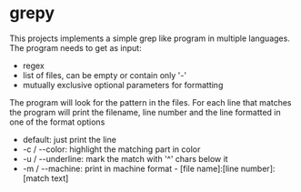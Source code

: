 grepy
=====


This projects implements a simple grep like program in multiple 
languages. The program needs to get as input:
* regex
* list of files, can be empty or contain only '-'
* mutually exclusive optional parameters for formatting

The program will look for the pattern in the files.  For each 
line that matches the program will print the filename, 
line number and the line formatted in one of the format options

* default: just print the line
* -c / --color: highlight the matching part in color
* -u / --underline: mark the match with '^' chars below it
* -m / --machine: print in machine format - [file name]:[line number]:[match text]